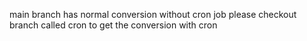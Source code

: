 main branch has normal conversion without cron job please checkout branch called cron to get the conversion with cron
